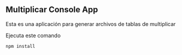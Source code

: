 

## Multiplicar Console App

Esta es una aplicación para generar archivos de tablas de multiplicar

Ejecuta este comando 

```
npm install

```